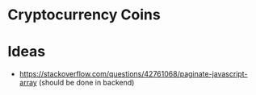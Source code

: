 # Cryptocurrency Coins

# Ideas
* https://stackoverflow.com/questions/42761068/paginate-javascript-array (should be done in backend)